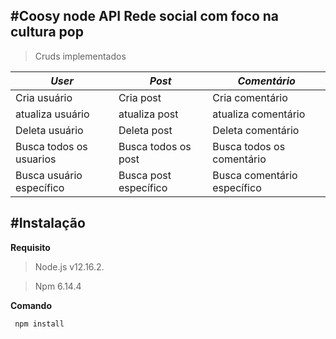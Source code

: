 #Coosy node API
Rede social com foco na cultura pop
-------------------------------------------
>Cruds implementados

|          _User_             |           _Post_            |        _Comentário_         |
|-----------------------------|-----------------------------|-----------------------------|
|Cria usuário                 |Cria post                    |Cria comentário              | 
|atualiza usuário             |atualiza post                |atualiza comentário          |
|Deleta usuário               |Deleta post                  |Deleta comentário            |
|Busca todos os usuarios      |Busca todos os post          |Busca todos os comentário    |
|Busca usuário específico     |Busca post específico        |Busca comentário específico  |


#Instalação
-----------------------------------------

**Requisito**

>Node.js v12.16.2.

>Npm 6.14.4

**Comando**

```
 npm install
```









